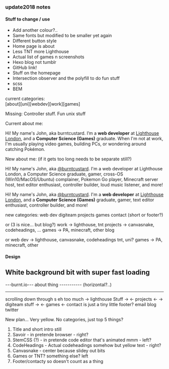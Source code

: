 ### update2018 notes

#### Stuff to change / use

* Add another colour?..
* Same fonts but modified to be smaller yet again
* Different button style
* Home page is about
* Less TNT more Lighthouse
* Actual list of games n screenshots
* Hexo blog not tumblr
* GitHub link!
* Stuff on the homepage
* Intersection observer and the polyfill to do fun stuff
* scss
* BEM

current categories:  
[about][uni][webdev][work][games]

Missing: Controller stuff. Fun unix stuff

Current about me:

Hi! My name's John, aka burntcustard. I’m a <b>web developer</b> at <a href="https://wearelighthouse.com/">Lighthouse London</a>, and a <b>Computer Science (Games)</b> graduate. When I'm not at work, I'm usually playing video games, building PCs, or wondering around catching Pokémon.

New about me: (if it gets too long needs to be separate still?)

Hi! My name's John, aka <a href="https://twitter.com/burntcustard">@burntcustard</a>. I'm a web developer at Lighthouse London, a Computer Science graduate, gamer, cross-OS (Win10/MacOS/Ubuntu) complainer, Pokemon Go player, Minecraft server host, text editor enthusiast, controller builder, loud music listener, and more!

Hi! My name's John, aka <a href="https://twitter.com/burntcustard">@burntcustard</a>. I'm a <b>web developer</b> at <a href="https://wearelighthouse.com/">Lighthouse London</a>, and a <b>Computer Science (Games)</b> graduate, gamer, text editor enthusiast, controller builder, and more!

new categories:
web dev
digiteam
projects
games
contact (short or footer?)

or (3 is nice... but blog?)
work -> lighthouse, tnt
projects -> canvasnake, codeheadings, ...
games -> PA, minecraft, other
blog

or
web dev -> lighthouse, canvasnake, codeheadings
tnt, uni?
games -> PA, minecraft, other

#### Design

White background bit with super fast loading
----------------------
   ---burnt.io---
     about thing
     -----------
    (horizontal?..)

-------------------
scrolling down through <a>s eh too much
-> lighthouse Stuff ->
<- projects <-
-> digiteam stuff ->
<- games <-
contact is just a tiny little footer?
email blog twitter


New plan...
Very yellow.
No categories, just top 5 things?
1. Title and short intro still
2. Savoir - in pretende browser - right?
3. StemCSS (?) - in pretende code editor that's animated mmm - left?
4. CodeHeadings - Actual codeheadings somehow but yellow text - right?
5. Canvasnake - center because slidey out bits
6. Games or TNT? something else? left
7. Footer/contacty so doesn't count as a thing
